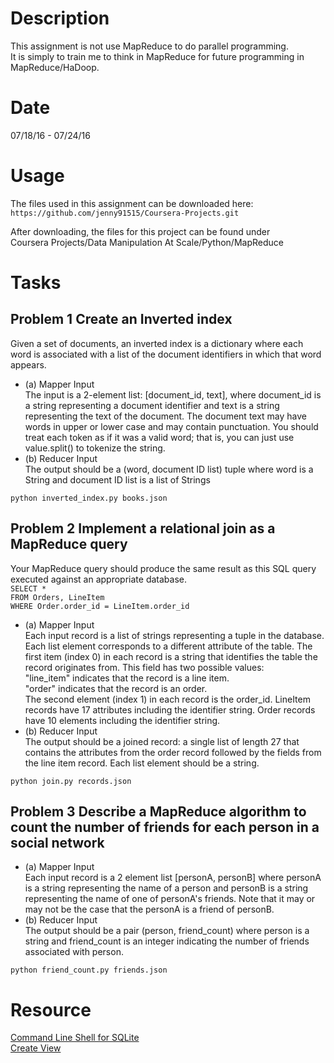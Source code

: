 # Description  
This assignment is not use MapReduce to do parallel programming.  
It is simply to train me to think in MapReduce for future programming in MapReduce/HaDoop.   

# Date  
07/18/16 - 07/24/16  

# Usage    
The files used in this assignment can be downloaded here:  
`https://github.com/jenny91515/Coursera-Projects.git`   

After downloading, the files for this project can be found under  
Coursera Projects/Data Manipulation At Scale/Python/MapReduce  

# Tasks
## Problem 1 Create an Inverted index  
Given a set of documents, an inverted index is a dictionary where each word is associated with a list of the document identifiers in which that word appears.
  * (a) Mapper Input  
The input is a 2-element list: [document_id, text], where document_id is a string representing a document identifier and text is a string representing the text of the document. The document text may have words in upper or lower case and may contain punctuation. You should treat each token as if it was a valid word; that is, you can just use value.split() to tokenize the string.  
  * (b) Reducer Input  
 The output should be a (word, document ID list) tuple where word is a String and document ID list is a list of Strings 

  `python inverted_index.py books.json`  

## Problem 2 Implement a relational join as a MapReduce query  
Your MapReduce query should produce the same result as this SQL query executed against an appropriate database.  
`SELECT *`  
`FROM Orders, LineItem`  
`WHERE Order.order_id = LineItem.order_id`  
  * (a) Mapper Input  
Each input record is a list of strings representing a tuple in the database. Each list element corresponds to a different attribute of the table. The first item (index 0) in each record is a string that identifies the table the record originates from. This field has two possible values:  
"line_item" indicates that the record is a line item.  
"order" indicates that the record is an order.  
The second element (index 1) in each record is the order_id. LineItem records have 17 attributes including the identifier string. Order records have 10 elements including the identifier string.
  * (b) Reducer Input  
The output should be a joined record: a single list of length 27 that contains the attributes from the order record followed by the fields from the line item record. Each list element should be a string.    

  `python join.py records.json`  

## Problem 3 Describe a MapReduce algorithm to count the number of friends for each person in a social network   
  * (a) Mapper Input  
Each input record is a 2 element list [personA, personB] where personA is a string representing the name of a person and personB is a string representing the name of one of personA's friends. Note that it may or may not be the case that the personA is a friend of personB.  
  * (b) Reducer Input  
The output should be a pair (person, friend_count) where person is a string and friend_count is an integer indicating the number of friends associated with person.    

  `python friend_count.py friends.json`  
# Resource  
[Command Line Shell for SQLite](https://www.sqlite.org/cli.html)  
[Create View](http://www.w3schools.com/sql/sql_view.asp)  
